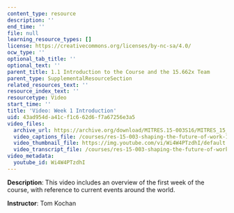 ```yaml
---
content_type: resource
description: ''
end_time: ''
file: null
learning_resource_types: []
license: https://creativecommons.org/licenses/by-nc-sa/4.0/
ocw_type: ''
optional_tab_title: ''
optional_text: ''
parent_title: 1.1 Introduction to the Course and the 15.662x Team
parent_type: SupplementalResourceSection
related_resources_text: ''
resource_index_text: ''
resourcetype: Video
start_time: ''
title: 'Video: Week 1 Introduction'
uid: 43ad954d-a41c-f1c6-62d6-f7a67256e3a5
video_files:
  archive_url: https://archive.org/download/MITRES.15-003S16/MITRES_15_003S16_1-1-3_360p.mp4
  video_captions_file: /courses/res-15-003-shaping-the-future-of-work-15-662x-spring-2016/73bf161c548e56a59fd8070bf3809282_Wi4W4PTzdhI.vtt
  video_thumbnail_file: https://img.youtube.com/vi/Wi4W4PTzdhI/default.jpg
  video_transcript_file: /courses/res-15-003-shaping-the-future-of-work-15-662x-spring-2016/a4e401d0971a96469cd3591fba73ab6d_Wi4W4PTzdhI.pdf
video_metadata:
  youtube_id: Wi4W4PTzdhI
---
```


**Description**: This video includes an overview of the first week of the course, with reference to current events around the world.

**Instructor**: Tom Kochan

